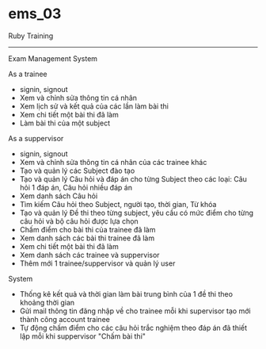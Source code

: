 # ems_03
Ruby Training
__________________________________________________________
Exam Management System

As a trainee
- signin, signout
- Xem và chỉnh sửa thông tin cá nhân
- Xem lịch sử và kết quả của các lần làm bài thi
- Xem chi tiết một bài thi đã làm
- Làm bài thi của một subject


As a suppervisor
- signin, signout
- Xem và chỉnh sửa thông tin cá nhân của các trainee khác
- Tạo và quản lý các Subject đào tạo
- Tạo và quản lý Câu hỏi và đáp án cho từng Subject theo các loại: Câu hỏi 1 đáp án, Câu hỏi nhiều đáp án
- Xem danh sách Câu hỏi
- Tìm kiếm Câu hỏi theo Subject, người tạo, thời gian, Từ khóa
- Tạo và quản lý Đề thi theo từng subject, yêu cầu có mức điểm cho từng câu hỏi và bộ câu hỏi được lựa chọn
- Chấm điểm cho bài thi của trainee đã làm
- Xem danh sách các bài thi trainee đã làm
- Xem chi tiết một bài thi đã làm
- Xem danh sách các trainee và suppervisor
- Thêm mới 1 trainee/suppervisor và quản lý user

System
- Thống kê kết quả và thời gian làm bài trung bình của 1 đề thi theo khoảng thời gian
- Gửi mail thông tin đăng nhập về cho trainee mỗi khi supervisor tạo mới thành công account trainee
- Tự động chấm điểm cho các câu hỏi trắc nghiệm theo đáp án đã thiết lập mỗi khi suppervisor "Chấm bài thi"
